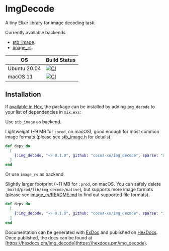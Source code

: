 # ImgDecode

A tiny Elixir library for image decoding task.

Currently available backends

- [stb_image](https://github.com/nothings/stb/blob/master/stb_image.h).
- [image_rs](https://github.com/image-rs/image).

| OS               | Build Status |
|------------------|--------------|
| Ubuntu 20.04     | [![CI](https://github.com/cocoa-xu/img_decode/actions/workflows/linux.yml/badge.svg)](https://github.com/cocoa-xu/img_decode/actions/workflows/linux.yml) |
| macOS 11         | [![CI](https://github.com/cocoa-xu/img_decode/actions/workflows/macos.yml/badge.svg)](https://github.com/cocoa-xu/img_decode/actions/workflows/macos.yml) |

## Installation

If [available in Hex](https://hex.pm/docs/publish), the package can be installed
by adding `img_decode` to your list of dependencies in `mix.exs`:

Use `stb_image` as backend. 

Lightweight (~9 MB for `:prod`, on macOS), good enough for most common image formats (please see [stb_image.h](https://github.com/nothings/stb/blob/master/stb_image.h) for details).

```elixir
def deps do
  [
    {:img_decode, "~> 0.1.0", github: "cocoa-xu/img_decode", sparse: "stb_image"}
  ]
end
```

Or use `image_rs` as backend. 

Slightly larger footprint (~11 MB for `:prod`, on macOS. You can safely delete `_build/prod/lib/img_decode/native`), but supports more image formats (please see [image_rs/README.md](https://github.com/image-rs/image) to find out supported file formats).

```elixir
def deps do
  [
    {:img_decode, "~> 0.1.0", github: "cocoa-xu/img_decode", sparse: "image_rs"}
  ]
end
```

Documentation can be generated with [ExDoc](https://github.com/elixir-lang/ex_doc)
and published on [HexDocs](https://hexdocs.pm). Once published, the docs can
be found at [https://hexdocs.pm/img_decode](https://hexdocs.pm/img_decode).

